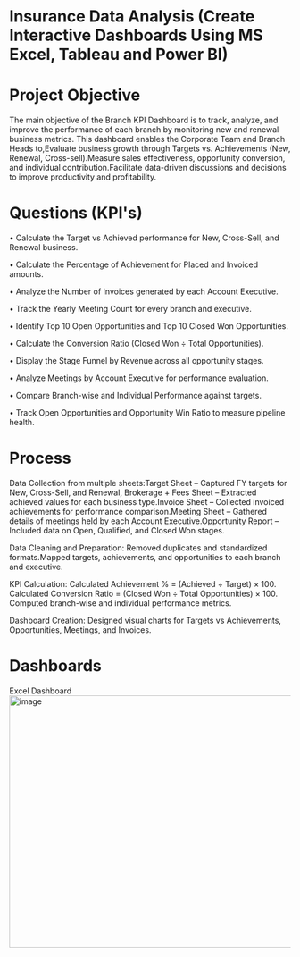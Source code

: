 # Insurance Data Analysis (Create Interactive Dashboards Using MS Excel, Tableau and Power BI)
# Project Objective

The main objective of the Branch KPI Dashboard is to track, analyze, and improve the performance of each branch by monitoring new and renewal business metrics.
This dashboard enables the Corporate Team and Branch Heads to,Evaluate business growth through Targets vs. Achievements (New, Renewal, Cross-sell).Measure sales effectiveness, opportunity conversion, and individual contribution.Facilitate data-driven discussions and decisions to improve productivity and profitability.
# Questions (KPI's)
•	Calculate the Target vs Achieved performance for New, Cross-Sell, and Renewal business.

•	Calculate the Percentage of Achievement for Placed and Invoiced amounts.

•	Analyze the Number of Invoices generated by each Account Executive.

•	Track the Yearly Meeting Count for every branch and executive.

•	Identify Top 10 Open Opportunities and Top 10 Closed Won Opportunities.

•	Calculate the Conversion Ratio (Closed Won ÷ Total Opportunities).

•	Display the Stage Funnel by Revenue across all opportunity stages.

•	Analyze Meetings by Account Executive for performance evaluation.

•	Compare Branch-wise and Individual Performance against targets.

•	Track Open Opportunities and Opportunity Win Ratio to measure pipeline health.

# Process
Data Collection from multiple sheets:Target Sheet – Captured FY targets for New, Cross-Sell, and Renewal,	Brokerage + Fees Sheet – Extracted achieved values for each business type.Invoice Sheet – Collected invoiced achievements for performance comparison.Meeting Sheet – Gathered details of meetings held by each Account Executive.Opportunity Report – Included data on Open, Qualified, and Closed Won stages.

 Data Cleaning and Preparation:	Removed duplicates and standardized formats.Mapped targets, achievements, and opportunities to each branch and executive.
 
  KPI Calculation:	Calculated Achievement % = (Achieved ÷ Target) × 100.	Calculated Conversion Ratio = (Closed Won ÷ Total Opportunities) × 100.	Computed branch-wise and individual performance metrics.
 
  Dashboard Creation: Designed visual charts for Targets vs Achievements, Opportunities, Meetings, and Invoices.
  # Dashboards

Excel Dashboard
<img width="975" height="452" alt="image" src="https://github.com/user-attachments/assets/125c52ac-09d5-4629-b04c-0b95fa03a5ae" />




















































